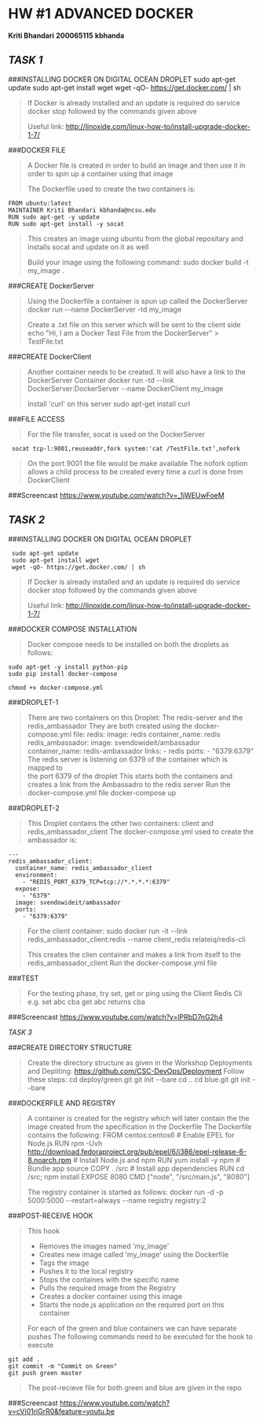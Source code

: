 HW #1 ADVANCED DOCKER
======================

**Kriti Bhandari**
**200065115**
**kbhanda**

*TASK 1*
--------

###INSTALLING DOCKER ON DIGITAL OCEAN DROPLET
     sudo apt-get update 
     sudo apt-get install wget 
     wget -qO- https://get.docker.com/ | sh
> 
> If Docker is already installed and an update is required do
>     service docker stop
> followed by the commands given above
> 
> Useful link: 
>     http://linoxide.com/linux-how-to/install-upgrade-docker-1-7/
> 
 

###DOCKER FILE
> A Docker file is created in order to build an image and then use it in order 
> to spin up a container using that image
> 
> The Dockerfile used to create the two containers is: 
> 
	FROM ubuntu:latest
    MAINTAINER Kriti Bhandari kbhanda@ncsu.edu
    RUN sudo apt-get -y update
    RUN sudo apt-get install -y socat
> 
> This creates an image using ubuntu from the global repositary and installs 
> socat and update on it as well
> 
> Build your image using the following command: 
    sudo docker build -t my_image .
> 

###CREATE DockerServer
> Using the Dockerfile a container is spun up called the DockerServer
    docker run --name DockerServer -td my_image 
> 
> Create a .txt file on this server which will be sent to the client side
    echo "Hi, I am a Docker Test File from the DockerServer" > TestFile.txt
> 

###CREATE DockerClient
> Another container needs to be created. It will also have a link to the 
> DockerServer Container
	docker run -td --link DockerServer:DockerServer --name DockerClient my_image 
> 
> Install 'curl' on this server 
    sudo apt-get install curl


###FILE ACCESS
> For the file transfer, socat is used on the DockerServer
> 
     socat tcp-l:9001,reuseaddr,fork system:'cat /TestFile.txt’,nofork
> 
> On the port 9001 the file would be make available
> The nofork option allows a child process to be created every time a
> curl is done from DockerClient


###Screencast
https://www.youtube.com/watch?v=_1jWEUwFoeM


*TASK 2*
--------

###INSTALLING DOCKER ON DIGITAL OCEAN DROPLET
> 
     sudo apt-get update 
     sudo apt-get install wget 
     wget -qO- https://get.docker.com/ | sh
> 
> If Docker is already installed and an update is required do
>     service docker stop
> followed by the commands given above
> 
> Useful link: 
>     http://linoxide.com/linux-how-to/install-upgrade-docker-1-7/
> 

###DOCKER COMPOSE INSTALLATION
> 
> Docker compose needs to be installed on both the droplets as follows:
> 
    sudo apt-get -y install python-pip
    sudo pip install docker-compose
> 
    chmod +x docker-compose.yml
> 

###DROPLET-1
> 
> There are two containers on this Droplet: The redis-server and
> the redis_ambassador
> They are both created using the docker-compose.yml file:
    redis:
        image: redis
        container_name: redis
    redis_ambassador:
        image: svendowideit/ambassador
        container_name: redis-ambassador
        links:
            - redis
        ports:
            - "6379:6379"
> The redis server is listening on 6379 of the container which is mapped to  
> the port 6379 of the droplet
> This starts both the containers and creates a link from the Ambassadro to 
> the redis server
> Run the docker-compose.yml file
    docker-compose up

###DROPLET-2
> This Droplet contains the other two containers: client and 
> redis_ambassador_client
> The docker-compose.yml used to create the ambassador is:
> 
    --- 
    redis_ambassador_client: 
      container_name: redis_ambassador_client
      environment: 
        - "REDIS_PORT_6379_TCP=tcp://*.*.*.*:6379"
      expose: 
        - "6379"
      image: svendowideit/ambassador
      ports: 
        - "6379:6379"
> 
> For the client container:
     sudo docker run -it --link redis_ambassador_client:redis --name client_redis relateiq/redis-cli
> 
> This creates the clien container and makes a link from itself to 
> the redis_ambassador_client
> Run the docker-compose.yml file
> 

###TEST
> For the testing phase, try set, get or ping using the Client Redis Cli
>  e.g.
    set abc cba
    get abc
returns
    cba

###Screencast
https://www.youtube.com/watch?v=lPRbD7nG2h4


*TASK 3*

###CREATE DIRECTORY STRUCTURE
> 
> Create the directory structure as given in the Workshop Deployments and 
> Depliting: 
	https://github.com/CSC-DevOps/Deployment
> Follow these steps:
    cd deploy/green.git
    git init --bare
    cd ..
    cd blue.git
    git init --bare
> 

###DOCKERFILE AND REGISTRY
> 
> A container is created for the registry which will later contain the 
> the image created from the specification in the Dockerfile 
> The Dockerfile contains the following: 
    FROM    centos:centos6
    # Enable EPEL for Node.js
    RUN     rpm -Uvh http://download.fedoraproject.org/pub/epel/6/i386/epel-release-6-8.noarch.rpm
    # Install Node.js and npm
    RUN     yum install -y npm
    # Bundle app source
    COPY . /src
    # Install app dependencies
    RUN cd /src; npm install
    EXPOSE  8080
    CMD ["node", "/src/main.js", "8080"]
> 
> The registry container is started as follows: 
    docker run -d -p 5000:5000 --restart=always --name registry registry:2
> 

###POST-RECEIVE HOOK
> 
> This hook 
> * Removes the images named 'my_image'
> * Creates new image called 'my_image' using the Dockerfile
> * Tags the image 
> * Pushes it to the local registry
> * Stops the containes with the specific name
> * Pulls the required image from the Registry
> * Creates a docker container using this image 
> * Starts the node.js application on the required port on this container
> 
> For each of the green and blue containers we can have separate pushes
> The following commands need to be executed for the hook to execute 
> 
    git add .
    git commit -m "Commit on Green"
    git push green master
> 
> The post-recieve file for both green and blue are given in the repo


###Screencast
https://www.youtube.com/watch?v=cVi01riGrR0&feature=youtu.be







